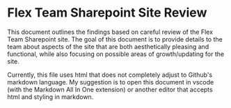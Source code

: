 # Flex Team Sharepoint Site Review

This document outlines the findings based on careful review of the Flex Team Sharepoint site.  The goal of this document is to provide details to the team about aspects of the site that are both aesthetically pleasing and functional, while also focusing on possible areas of growth/updating for the site.

Currently, this file uses html that does not completely adjust to Github's markdown language.  My suggestion is to open this document in vscode (with the Markdown All In One extension) or another editor that accepts html and styling in markdown.
